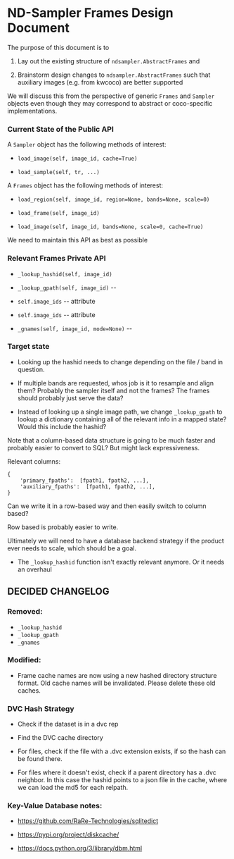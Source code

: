 # ND-Sampler Frames Design Document

The purpose of this document is to 

1. Lay out the existing structure of `ndsampler.AbstractFrames` and 

2. Brainstorm design changes to `ndsampler.AbstractFrames` such that auxiliary
   images (e.g. from kwcoco) are better supported


We will discuss this from the perspective of generic `Frames` and `Sampler`
objects even though they may correspond to abstract or coco-specific
implementations. 



### Current State of the Public API

A `Sampler` object has the following methods of interest:


* `load_image(self, image_id, cache=True)`

* `load_sample(self, tr, ...)`


A `Frames` object has the following methods of interest:

* `load_region(self, image_id, region=None, bands=None, scale=0)`

* `load_frame(self, image_id)`

* `load_image(self, image_id, bands=None, scale=0, cache=True)`


We need to maintain this API as best as possible 


### Relevant Frames Private API


* `_lookup_hashid(self, image_id)`


* `_lookup_gpath(self, image_id)` -- 


* `self.image_ids` -- attribute


* `self.image_ids` -- attribute


* `_gnames(self, image_id, mode=None)` -- 


### Target state


* Looking up the hashid needs to change depending on the file / band in
  question.

* If multiple bands are requested, whos job is it to resample and align them?
  Probably the sampler itself and not the frames? The frames should probably
  just serve the data?

* Instead of looking up a single image path, we change `_lookup_gpath` to
  lookup a dictionary containing all of the relevant info in a mapped state?
  Would this include the hashid?


Note that a column-based data structure is going to be much faster and probably
easier to convert to SQL? But might lack expressiveness.



Relevant columns:
```
{
    'primary_fpaths':  [fpath1, fpath2, ...],
    'auxiliary_fpaths':  [fpath1, fpath2, ...],
}
```

Can we write it in a row-based way and then easily switch to column based?


Row based is probably easier to write.

Ultimately we will need to have a database backend strategy if the product ever
needs to scale, which should be a goal.



* The `_lookup_hashid` function isn't exactly relevant anymore. Or it needs an
  overhaul


## DECIDED CHANGELOG

### Removed:

*  `_lookup_hashid` 
*  `_lookup_gpath` 
*  `_gnames` 


### Modified:

* Frame cache names are now using a new hashed directory structure format. Old
  cache names will be invalidated. Please delete these old caches.


### DVC Hash Strategy

* Check if the dataset is in a dvc rep
* Find the DVC cache directory
* For files, check if the file with a .dvc extension exists, if so the hash can
  be found there.

* For files where it doesn't exist, check if a parent directory has a .dvc
  neighbor. In this case the hashid points to a json file in the cache, 
  where we can load the md5 for each relpath.


### Key-Value Database notes:

* https://github.com/RaRe-Technologies/sqlitedict

* https://pypi.org/project/diskcache/

* https://docs.python.org/3/library/dbm.html
